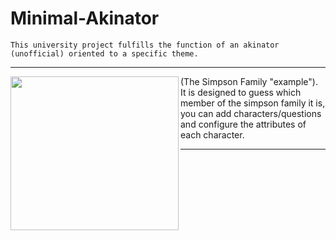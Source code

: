 # Minimal-Akinator
```
This university project fulfills the function of an akinator (unofficial) oriented to a specific theme.
```
_ _ _
<img align="left" width="269" height="246" src="http://terceracultura.cl/wp-content/uploads/2011/09/Aquinator.png">

(The Simpson Family "example").
It is designed to guess which member of the simpson family it is, you can add characters/questions 
and configure the attributes of each character.

_ _ _
